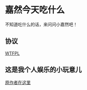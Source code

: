 # 嘉然今天吃什么

不知道吃什么的话，来问问小嘉然吧！

## 协议

[WTFPL](https://en.wikipedia.org/wiki/WTFPL) 

## 这是我个人娱乐的小玩意儿

[原作者在这里](https://github.com/nenekodev/chishenme)

